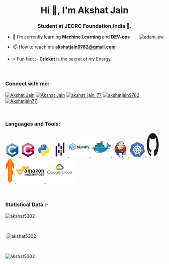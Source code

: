 <h1 align="center">Hi 👋, I'm Akshat Jain</h1>
<h3 align="center">Student at JECRC Foundation,India 🌟.</h3>



<p><img align="right" src="https://github.com/Adam-pw/Adam-pw/blob/main/animation_500_kxa883sd.gif" alt="adam-pw" /></p>

- 🌱 I’m currently learning **Machine Learning** and **DEV-ops**

- 📫 How to reach me **akshatjain9782@gmail.com**

- ⚡ Fun fact :- **Cricket** is the secret of my Energy.

<br>

<h3 align="left">Connect with me:</h3>
<p align="left">
  <a href="https://www.linkedin.com/in/akshat-jain-105181191" target="blank"><img align="center"
      src="https://raw.githubusercontent.com/rahuldkjain/github-profile-readme-generator/master/src/images/icons/Social/linked-in-alt.svg"
      alt="Akshat Jain" height="30" width="40" /></a> 
  <a href="https://www.facebook.com/profile.php?id=100009859595450" target="blank"><img align="center"
      src="https://raw.githubusercontent.com/rahuldkjain/github-profile-readme-generator/master/src/images/icons/Social/facebook.svg"
      alt="Akshat Jain" height="30" width="40" /></a> 
  <a href="https://instagram.com/akshat_jain_77" target="blank"><img align="center"
      src="https://raw.githubusercontent.com/rahuldkjain/github-profile-readme-generator/master/src/images/icons/Social/instagram.svg"
      alt="akshat_jain_77" height="30" width="40" /></a> 
  <a href="https://www.hackerrank.com/akshatjain9782" target="blank"><img align="center"
      src="https://raw.githubusercontent.com/rahuldkjain/github-profile-readme-generator/master/src/images/icons/Social/hackerrank.svg"
      alt="akshatjain9782" height="30" width="40" /></a> 
 <a href="https://twitter.com/Akshatjain77?t=QFC3s09bTQkhYv0mgfHo-w&s=08" target="blank"><img align="center"
      src="https://raw.githubusercontent.com/rahuldkjain/github-profile-readme-generator/master/src/images/icons/Social/twitter.svg"
      alt="Akshatjain77" height="30" width="40" /></a> 
</p>

<br>

<h3 align="left">Languages and Tools:</h3>
<p align="left"><a href="https://www.cprogramming.com/" target="_blank"
    rel="noreferrer"> <img src="https://raw.githubusercontent.com/devicons/devicon/master/icons/c/c-original.svg"
      alt="c" width="45" height="45" /> </a>  <a href="https://www.w3schools.com/cpp/" target="_blank" rel="noreferrer">
    <img src="https://raw.githubusercontent.com/devicons/devicon/master/icons/cplusplus/cplusplus-original.svg"
      alt="cplusplus" width="47" height="47" /> </a>  <a href="https://www.python.org" target="_blank" rel="noreferrer"> <img
      src="https://raw.githubusercontent.com/devicons/devicon/master/icons/python/python-original.svg" alt="python"
      width="45" height="45" /> </a>  <a href="https://pandas.pydata.org/" target="_blank" rel="noreferrer">
    <img
      src="https://raw.githubusercontent.com/devicons/devicon/2ae2a900d2f041da66e950e4d48052658d850630/icons/pandas/pandas-original.svg"
      alt="pandas" width="50" height="50" /> </a>  <a href="https://numpy.org/" target="_blank" rel="noreferrer"> <img
      src="https://github.com/devicons/devicon/blob/master/icons/numpy/numpy-original-wordmark.svg" alt="Numpy"
      width="65" height="65" /> </a> <a href="https://www.docker.com/" target="_blank"
    rel="noreferrer"> <img
      src="https://github.com/devicons/devicon/blob/master/icons/docker/docker-original.svg" alt="Docker"
      width="65" height="65" /> </a>  <a href="https://www.jenkins.io/" target="_blank" rel="noreferrer"> <img
      src="https://github.com/devicons/devicon/blob/master/icons/jenkins/jenkins-original.svg" alt="jenkins"
      width="50" height="50" /> </a> <a href="https://kubernetes.io/" target="_blank" rel="noreferrer"> <img
      src="https://github.com/devicons/devicon/blob/master/icons/kubernetes/kubernetes-plain.svg" alt="kubernetes"
      width="50" height="50" /> </a> <a href="https://docs.github.com/en" target="_blank" rel="noreferrer"> <img
      src="https://github.com/devicons/devicon/blob/master/icons/github/github-original.svg" alt="GitHub"
      width="40" height="80" /> </a>  <a href="https://www.tensorflow.org/resources/learn-ml?gclid=EAIaIQobChMIjPWZm6bV9gIVSAVgCh1Jfg18EAAYASAAEgJc-vD_BwE" target="_blank" rel="noreferrer"> <img
      src="https://github.com/devicons/devicon/blob/master/icons/tensorflow/tensorflow-original.svg" alt="TensorFlow"
      width="30" height="80" /> </a> <a href="https://aws.amazon.com/" target="_blank" rel="noreferrer"> <img
      src="https://github.com/devicons/devicon/blob/master/icons/amazonwebservices/amazonwebservices-original-wordmark.svg"
      alt="AWS" width="90" height="80" /> </a> <a href="https://cloud.google.com/gcp/?utm_source=google&utm_medium=cpc&utm_campaign=japac-IN-all-en-dr-bkws-all-all-trial-e-dr-1009882&utm_content=text-ad-none-none-DEV_c-CRE_498697929826-ADGP_Hybrid%20%7C%20BKWS%20-%20EXA%20%7C%20Txt%20~%20GCP%20~%20General_cloud%20computing%20-%20cloud-KWID_43700024740317745-kwd-316837059054&userloc_9061781-network_g&utm_term=KW_gcp%20documentation&ds_rl=1264446&gclid=EAIaIQobChMIguji4q3V9gIVS8EWBR33qA-gEAAYASAAEgIv8_D_BwE&gclsrc=aw.ds" target="_blank" rel="noreferrer"> <img
      src="https://github.com/devicons/devicon/blob/master/icons/googlecloud/googlecloud-original-wordmark.svg"
      alt="GCP" width="90" height="80" /> </a> </p>
     
      

<br>

<h3>Statistical Data :-</h3>
<p><img align="center"
    src="https://github-readme-stats.vercel.app/api/top-langs?username=akshat5302&show_icons=true&locale=en&bg_color=0d1117&text_color=ffffff&layout=compact"
    alt="akshat5302" 
    bg_color=#808080/></p>

<br>

<p>&nbsp;<img align="center" src="https://github-readme-stats.vercel.app/api?username=akshat5302&show_icons=true&locale=en&bg_color=0d1117&text_color=ffffff&repo=convoychat"
    alt="akshat5302" /></p>

<br>

<p><img align="center" src="https://github-readme-streak-stats.herokuapp.com/?user=akshat5302&theme=dark&background=0d1117&date_format=M%20j%5B%2C%20Y%5D" alt="akshat5302" /></p>

<!-- <br>
<h3>Trophies :-</h3>
<p align="left"> <a href="https://github.com/ryo-ma/github-profile-trophy"><img
      src="https://github-profile-trophy.vercel.app/?username=akshat5302&bg_color=0d1117&text_color=ffffff" alt="akshat5302" /></a> </p> -->
      
<p align="left"> <a href="https://twitter.com/" target="blank"><img
      src="https://img.shields.io/twitter/follow/?logo=twitter&style=for-the-badge" alt="" /></a> </p>
